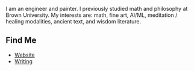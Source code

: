 I am an engineer and painter. I previously studied math and philosophy at Brown University. My interests are: math, fine art, AI/ML, meditation / healing modalities, ancient text, and wisdom literature. 

## Find Me
- <a href="https://limjungyoon.com/">Website</a>
- <a href="https://jungyoonlim.substack.com/">Writing</a>
